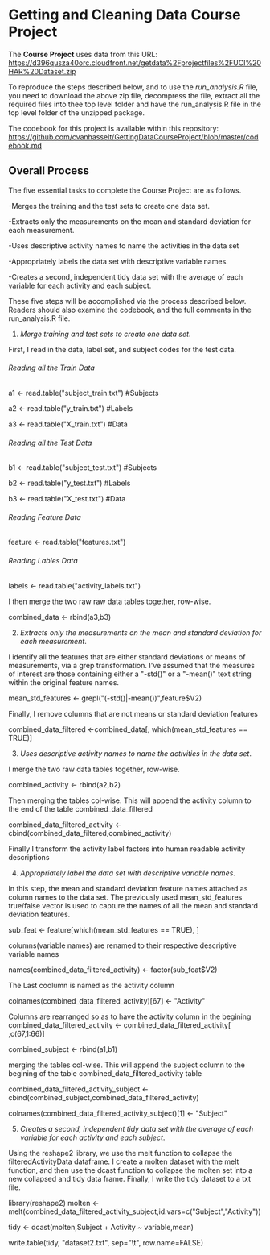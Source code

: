 # Getting and Cleaning Data Course Project

The **Course Project** uses data from this URL: https://d396qusza40orc.cloudfront.net/getdata%2Fprojectfiles%2FUCI%20HAR%20Dataset.zip

To reproduce the steps described below, and to use the *run_analysis.R* file, you need to download the above zip file, decompress the file, extract all the required files into thee top level folder and have the run_analysis.R file in the top level folder of the unzipped package.

The codebook for this project is available within this repository: https://github.com/cvanhasselt/GettingDataCourseProject/blob/master/codebook.md

## Overall Process

The five essential tasks to complete the Course Project are as follows.

-Merges the training and the test sets to create one data set.

-Extracts only the measurements on the mean and standard deviation for each measurement.

-Uses descriptive activity names to name the activities in the data set

-Appropriately labels the data set with descriptive variable names.

-Creates a second, independent tidy data set with the average of each variable for each activity and each subject.

These five steps will be accomplished via the process described below. Readers should also examine the codebook, and the full comments in the run_analysis.R file.

1. *Merge training and test sets to create one data set*.

First, I read in the data, label set, and subject codes for the test data.

###### Reading all the Train Data

a1 <- read.table("subject_train.txt")  #Subjects

a2 <- read.table("y_train.txt")        #Labels

a3 <- read.table("X_train.txt")        #Data

###### Reading all the Test Data

b1 <- read.table("subject_test.txt")  #Subjects

b2 <- read.table("y_test.txt")        #Labels

b3 <- read.table("X_test.txt")         #Data

###### Reading Feature Data

feature <- read.table("features.txt")


###### Reading Lables Data

labels <- read.table("activity_labels.txt")

I then merge the two raw raw data tables together, row-wise. 

combined_data <- rbind(a3,b3)

2. *Extracts only the measurements on the mean and standard deviation for each measurement*.

I identify all the features that are either standard deviations or means of measurements, via a grep transformation. I've assumed that the measures of interest are those containing either a "-std()" or a "-mean()" text string within the original feature names.

mean_std_features  <- grepl("(-std()|-mean())",feature$V2)

Finally, I remove columns that are not means or standard deviation features

combined_data_filtered <-combined_data[, which(mean_std_features == TRUE)]

3. *Uses descriptive activity names to name the activities in the data set*.

I merge the two raw data tables together, row-wise.

combined_activity <- rbind(a2,b2)

Then merging the tables col-wise. This will append the activity column to the end of the table combined_data_filtered

combined_data_filtered_activity <- cbind(combined_data_filtered,combined_activity)

Finally I transform the activity label factors into human readable activity descriptions 


4. *Appropriately label the data set with descriptive variable names*.

In this step, the mean and standard deviation feature names attached as column names to the data set. The previously used mean_std_features true/false vector is used to capture the names of all the mean and standard deviation features.

sub_feat <- feature[which(mean_std_features == TRUE), ]

columns(variable names) are renamed to their respective descriptive variable names

names(combined_data_filtered_activity) <- factor(sub_feat$V2)

The Last coolumn is named as the activity column

colnames(combined_data_filtered_activity)[67] <- "Activity"

Columns are rearranged so as to have the activity column in the begining
combined_data_filtered_activity <- combined_data_filtered_activity[ ,c(67,1:66)]


combined_subject <- rbind(a1,b1)

merging the tables col-wise. This will append the subject column to the begining of the table combined_data_filtered_activity table

combined_data_filtered_activity_subject <- cbind(combined_subject,combined_data_filtered_activity)

colnames(combined_data_filtered_activity_subject)[1] <- "Subject"

5. *Creates a second, independent tidy data set with the average of each variable for each activity and each subject*.

Using the reshape2 library, we use the melt function to collapse the filteredActivityData dataframe. I create a molten dataset with the melt function, and then use the dcast function to collapse the molten set into a new collapsed and tidy data frame. Finally, I write the tidy dataset to a txt file.

library(reshape2)
molten <- melt(combined_data_filtered_activity_subject,id.vars=c("Subject","Activity"))

tidy <- dcast(molten,Subject + Activity ~ variable,mean)

write.table(tidy, "dataset2.txt", sep="\t", row.name=FALSE)
